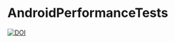 # AndroidPerformanceTests

[![DOI](https://zenodo.org/badge/526200816.svg)](https://zenodo.org/badge/latestdoi/526200816)
